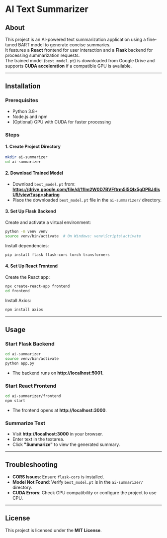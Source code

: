 # AI Text Summarizer

## About
This project is an AI-powered text summarization application using a fine-tuned BART model to generate concise summaries.  
It features a **React** frontend for user interaction and a **Flask** backend for processing summarization requests.  
The trained model (`best_model.pt`) is downloaded from Google Drive and supports **CUDA acceleration** if a compatible GPU is available.

---

## Installation

### Prerequisites
- Python 3.8+
- Node.js and npm
- (Optional) GPU with CUDA for faster processing

### Steps

#### 1. Create Project Directory
```bash
mkdir ai-summarizer
cd ai-summarizer
```

#### 2. Download Trained Model
- Download `best_model.pt` from: **https://drive.google.com/file/d/11Im2W0D7BVFftrm5l5Qlx5gDPBJ4lsU5/view?usp=sharing**
- Place the downloaded `best_model.pt` file in the `ai-summarizer/` directory.

#### 3. Set Up Flask Backend

Create and activate a virtual environment:
```bash
python -m venv venv
source venv/bin/activate  # On Windows: venv\Scripts\activate
```

Install dependencies:
```bash
pip install flask flask-cors torch transformers
```

#### 4. Set Up React Frontend

Create the React app:
```bash
npx create-react-app frontend
cd frontend
```

Install Axios:
```bash
npm install axios
```

---

## Usage

### Start Flask Backend
```bash
cd ai-summarizer
source venv/bin/activate
python app.py
```
- The backend runs on **http://localhost:5001**.

### Start React Frontend
```bash
cd ai-summarizer/frontend
npm start
```
- The frontend opens at **http://localhost:3000**.

### Summarize Text
- Visit **http://localhost:3000** in your browser.
- Enter text in the textarea.
- Click **"Summarize"** to view the generated summary.

---

## Troubleshooting
- **CORS Issues**: Ensure `flask-cors` is installed.
- **Model Not Found**: Verify `best_model.pt` is in the `ai-summarizer/` directory.
- **CUDA Errors**: Check GPU compatibility or configure the project to use CPU.

---

## License
This project is licensed under the **MIT License**.

